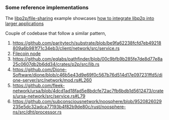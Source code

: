 ### Some reference implementations
The [libp2p/file-sharing](https://github.com/libp2p/rust-libp2p/tree/master/examples/file-sharing) example showcases [how to integrate libp2p into larger applications](https://github.com/libp2p/rust-libp2p/pull/2186)

Couple of codebase that follow a similar pattern,
1. https://github.com/paritytech/substrate/blob/be9fa62238fcfd7eb49218809a6b981f71c34eb3/client/network/src/service.rs
2. [Filecoin node](https://github.com/ChainSafe/forest/blob/bce3deded7af10d3bc4237801d306f8e810a4282/node/forest_libp2p/bitswap/src/behaviour.rs)
3. https://github.com/eqlabs/pathfinder/blob/00c9bfb9b285fe7de8d77e8a25c0607db2b6dd34/crates/p2p/src/lib.rs
4. https://github.com/Dione-Software/dione/blob/c46b5e43d9e69f0c567b76d514d17e097231ffd5/dione-server/src/network/mod.rs#L260
5. https://github.com/fleek-network/ursa/blob/4dcd1ad18fad5e8bdcfe72ac7fb6bdb1d5612473/crates/ursa-network/src/service.rs#L79
6. https://github.com/subconsciousnetwork/noosphere/blob/9520826029235e5dc32adca77193b4f82b9de80c/rust/noosphere-ns/src/dht/processor.rs